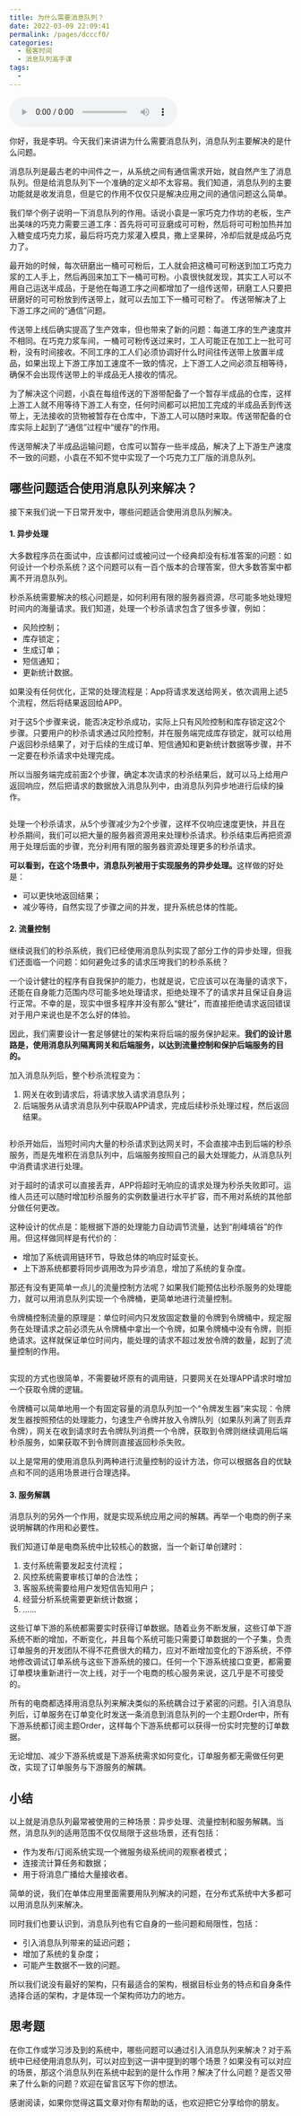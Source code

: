 ```yaml
---
title: 为什么需要消息队列？
date: 2022-03-09 22:09:41
permalink: /pages/dcccf0/
categories:
  - 极客时间
  - 消息队列高手课
tags:
  - 
---
```

<audio title="01.为什么需要消息队列？" src="https://static001.geekbang.org/resource/audio/fc/38/fc0e2c64317a6de05107cd2c6d6b3c38.mp3" controls="controls"></audio> 
<p>你好，我是李玥。今天我们来讲讲为什么需要消息队列，消息队列主要解决的是什么问题。</p><p>消息队列是最古老的中间件之一，从系统之间有通信需求开始，就自然产生了消息队列。但是给消息队列下一个准确的定义却不太容易。我们知道，消息队列的主要功能就是收发消息，但是它的作用不仅仅只是解决应用之间的通信问题这么简单。</p><p>我们举个例子说明一下消息队列的作用。话说小袁是一家巧克力作坊的老板，生产出美味的巧克力需要三道工序：首先将可可豆磨成可可粉，然后将可可粉加热并加入糖变成巧克力浆，最后将巧克力浆灌入模具，撒上坚果碎，冷却后就是成品巧克力了。</p><p>最开始的时候，每次研磨出一桶可可粉后，工人就会把这桶可可粉送到加工巧克力浆的工人手上，然后再回来加工下一桶可可粉。小袁很快就发现，其实工人可以不用自己运送半成品，于是他在每道工序之间都增加了一组传送带，研磨工人只要把研磨好的可可粉放到传送带上，就可以去加工下一桶可可粉了。 传送带解决了上下游工序之间的“通信”问题。</p><p>传送带上线后确实提高了生产效率，但也带来了新的问题：每道工序的生产速度并不相同。在巧克力浆车间，一桶可可粉传送过来时，工人可能正在加工上一批可可粉，没有时间接收。不同工序的工人们必须协调好什么时间往传送带上放置半成品，如果出现上下游工序加工速度不一致的情况，上下游工人之间必须互相等待，确保不会出现传送带上的半成品无人接收的情况。</p><!-- [[[read_end]]] --><p>为了解决这个问题，小袁在每组传送的下游带配备了一个暂存半成品的仓库，这样上游工人就不用等待下游工人有空，任何时间都可以把加工完成的半成品丢到传送带上，无法接收的货物被暂存在仓库中，下游工人可以随时来取。传送带配备的仓库实际上起到了“通信”过程中“缓存”的作用。</p><p><img src="https://static001.geekbang.org/resource/image/84/ec/8476bca6176a7a11de452afca940feec.jpg?wh=4266*1225" alt=""><br>
传送带解决了半成品运输问题，仓库可以暂存一些半成品，解决了上下游生产速度不一致的问题，小袁在不知不觉中实现了一个巧克力工厂版的消息队列。</p><h2>哪些问题适合使用消息队列来解决？</h2><p>接下来我们说一下日常开发中，哪些问题适合使用消息队列解决。</p><h4>1. 异步处理</h4><p>大多数程序员在面试中，应该都问过或被问过一个经典却没有标准答案的问题：如何设计一个秒杀系统？这个问题可以有一百个版本的合理答案，但大多数答案中都离不开消息队列。</p><p>秒杀系统需要解决的核心问题是，如何利用有限的服务器资源，尽可能多地处理短时间内的海量请求。我们知道，处理一个秒杀请求包含了很多步骤，例如：</p><ul>
<li>风险控制；</li>
<li>库存锁定；</li>
<li>生成订单；</li>
<li>短信通知；</li>
<li>更新统计数据。</li>
</ul><p>如果没有任何优化，正常的处理流程是：App将请求发送给网关，依次调用上述5个流程，然后将结果返回给APP。</p><p>对于这5个步骤来说，能否决定秒杀成功，实际上只有风险控制和库存锁定这2个步骤。只要用户的秒杀请求通过风险控制，并在服务端完成库存锁定，就可以给用户返回秒杀结果了，对于后续的生成订单、短信通知和更新统计数据等步骤，并不一定要在秒杀请求中处理完成。</p><p>所以当服务端完成前面2个步骤，确定本次请求的秒杀结果后，就可以马上给用户返回响应，然后把请求的数据放入消息队列中，由消息队列异步地进行后续的操作。</p><p><img src="https://static001.geekbang.org/resource/image/d2/be/d2c1ee3d4478580c0d2a8d80d0e833be.jpg?wh=4266*1160" alt=""></p><p>处理一个秒杀请求，从5个步骤减少为2个步骤，这样不仅响应速度更快，并且在秒杀期间，我们可以把大量的服务器资源用来处理秒杀请求。秒杀结束后再把资源用于处理后面的步骤，充分利用有限的服务器资源处理更多的秒杀请求。</p><p><strong>可以看到，在这个场景中，消息队列被用于实现服务的异步处理。</strong>这样做的好处是：</p><ul>
<li>可以更快地返回结果；</li>
<li>减少等待，自然实现了步骤之间的并发，提升系统总体的性能。</li>
</ul><h4>2. 流量控制</h4><p>继续说我们的秒杀系统，我们已经使用消息队列实现了部分工作的异步处理，但我们还面临一个问题：如何避免过多的请求压垮我们的秒杀系统？</p><p>一个设计健壮的程序有自我保护的能力，也就是说，它应该可以在海量的请求下，还能在自身能力范围内尽可能多地处理请求，拒绝处理不了的请求并且保证自身运行正常。不幸的是，现实中很多程序并没有那么“健壮”，而直接拒绝请求返回错误对于用户来说也是不怎么好的体验。</p><p>因此，我们需要设计一套足够健壮的架构来将后端的服务保护起来。<strong>我们的设计思路是，使用消息队列隔离网关和后端服务，以达到流量控制和保护后端服务的目的。</strong></p><p>加入消息队列后，整个秒杀流程变为：</p><ol>
<li>网关在收到请求后，将请求放入请求消息队列；</li>
<li>后端服务从请求消息队列中获取APP请求，完成后续秒杀处理过程，然后返回结果。</li>
</ol><p><img src="https://static001.geekbang.org/resource/image/79/4a/7909fb792a059e22a0a269c1f2cde64a.jpg?wh=3843*680" alt=""></p><p>秒杀开始后，当短时间内大量的秒杀请求到达网关时，不会直接冲击到后端的秒杀服务，而是先堆积在消息队列中，后端服务按照自己的最大处理能力，从消息队列中消费请求进行处理。</p><p>对于超时的请求可以直接丢弃，APP将超时无响应的请求处理为秒杀失败即可。运维人员还可以随时增加秒杀服务的实例数量进行水平扩容，而不用对系统的其他部分做任何更改。</p><p>这种设计的优点是：能根据下游的处理能力自动调节流量，达到“削峰填谷”的作用。但这样做同样是有代价的：</p><ul>
<li>增加了系统调用链环节，导致总体的响应时延变长。</li>
<li>上下游系统都要将同步调用改为异步消息，增加了系统的复杂度。</li>
</ul><p>那还有没有更简单一点儿的流量控制方法呢？如果我们能预估出秒杀服务的处理能力，就可以用消息队列实现一个令牌桶，更简单地进行流量控制。</p><p>令牌桶控制流量的原理是：单位时间内只发放固定数量的令牌到令牌桶中，规定服务在处理请求之前必须先从令牌桶中拿出一个令牌，如果令牌桶中没有令牌，则拒绝请求。这样就保证单位时间内，能处理的请求不超过发放令牌的数量，起到了流量控制的作用。</p><p><img src="https://static001.geekbang.org/resource/image/2c/89/2c4e42056b78fff7746de28245910f89.jpg?wh=3599*1063" alt=""></p><p>实现的方式也很简单，不需要破坏原有的调用链，只要网关在处理APP请求时增加一个获取令牌的逻辑。</p><p>令牌桶可以简单地用一个有固定容量的消息队列加一个“令牌发生器”来实现：令牌发生器按照预估的处理能力，匀速生产令牌并放入令牌队列（如果队列满了则丢弃令牌），网关在收到请求时去令牌队列消费一个令牌，获取到令牌则继续调用后端秒杀服务，如果获取不到令牌则直接返回秒杀失败。</p><p>以上是常用的使用消息队列两种进行流量控制的设计方法，你可以根据各自的优缺点和不同的适用场景进行合理选择。</p><h4>3. 服务解耦</h4><p>消息队列的另外一个作用，就是实现系统应用之间的解耦。再举一个电商的例子来说明解耦的作用和必要性。</p><p>我们知道订单是电商系统中比较核心的数据，当一个新订单创建时：</p><ol>
<li>支付系统需要发起支付流程；</li>
<li>风控系统需要审核订单的合法性；</li>
<li>客服系统需要给用户发短信告知用户；</li>
<li>经营分析系统需要更新统计数据；</li>
<li>……</li>
</ol><p>这些订单下游的系统都需要实时获得订单数据。随着业务不断发展，这些订单下游系统不断的增加，不断变化，并且每个系统可能只需要订单数据的一个子集，负责订单服务的开发团队不得不花费很大的精力，应对不断增加变化的下游系统，不停地修改调试订单系统与这些下游系统的接口。任何一个下游系统接口变更，都需要订单模块重新进行一次上线，对于一个电商的核心服务来说，这几乎是不可接受的。</p><p>所有的电商都选择用消息队列来解决类似的系统耦合过于紧密的问题。引入消息队列后，订单服务在订单变化时发送一条消息到消息队列的一个主题Order中，所有下游系统都订阅主题Order，这样每个下游系统都可以获得一份实时完整的订单数据。</p><p>无论增加、减少下游系统或是下游系统需求如何变化，订单服务都无需做任何更改，实现了订单服务与下游服务的解耦。</p><h2>小结</h2><p>以上就是消息队列最常被使用的三种场景：异步处理、流量控制和服务解耦。当然，消息队列的适用范围不仅仅局限于这些场景，还有包括：</p><ul>
<li>作为发布/订阅系统实现一个微服务级系统间的观察者模式；</li>
<li>连接流计算任务和数据；</li>
<li>用于将消息广播给大量接收者。</li>
</ul><p>简单的说，我们在单体应用里面需要用队列解决的问题，在分布式系统中大多都可以用消息队列来解决。</p><p>同时我们也要认识到，消息队列也有它自身的一些问题和局限性，包括：</p><ul>
<li>引入消息队列带来的延迟问题；</li>
<li>增加了系统的复杂度；</li>
<li>可能产生数据不一致的问题。</li>
</ul><p>所以我们说没有最好的架构，只有最适合的架构，根据目标业务的特点和自身条件选择合适的架构，才是体现一个架构师功力的地方。</p><h2>思考题</h2><p>在你工作或学习涉及到的系统中，哪些问题可以通过引入消息队列来解决？对于系统中已经使用消息队列，可以对应到这一讲中提到的哪个场景？如果没有可以对应的场景，那这个消息队列在系统中起到的是什么作用？解决了什么问题？是否又带来了什么新的问题？欢迎在留言区写下你的想法。</p><p>感谢阅读，如果你觉得这篇文章对你有帮助的话，也欢迎把它分享给你的朋友。</p>